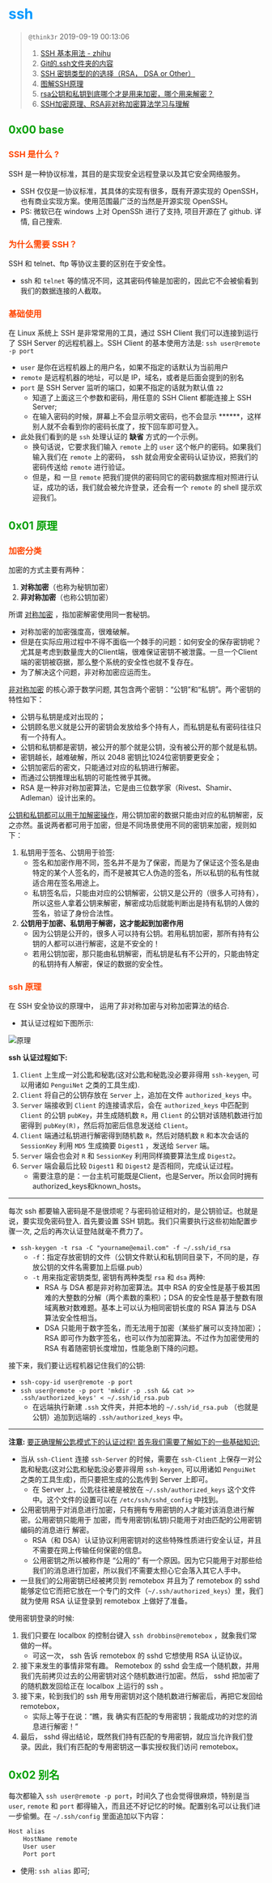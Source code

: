 # <font color=#0099ff> **ssh** </font> 

> `@think3r` 2019-09-19 00:13:06
> 1. [SSH 基本用法 - zhihu](https://zhuanlan.zhihu.com/p/21999778)
> 2. [Git的.ssh文件夹的内容](https://www.cnblogs.com/zxqblogrecord/p/10123083.html)
> 3. [SSH 密钥类型的的选择（RSA， DSA or Other）](http://blog.sina.com.cn/s/blog_6f31085901015agu.html)
> 4. [图解SSH原理](https://www.jianshu.com/p/33461b619d53)
> 5. [rsa公钥和私钥到底哪个才是用来加密，哪个用来解密？](https://www.cnblogs.com/007sx/p/10987906.html)
> 6. [SSH加密原理、RSA非对称加密算法学习与理解](https://www.cnblogs.com/Alenliu/p/5040062.html)

## <font color=#009A000> 0x00 base </font> 

### <font color=#FF4500> SSH 是什么 ? </font> 

SSH 是一种协议标准，其目的是实现安全远程登录以及其它安全网络服务。

- SSH 仅仅是一协议标准，其具体的实现有很多，既有开源实现的 OpenSSH，也有商业实现方案。使用范围最广泛的当然是开源实现 OpenSSH。
- PS: 微软已在 windows 上对 OpenSSh 进行了支持, 项目开源在了 github. 详情, 自己搜索.
  
### <font color=#FF4500> 为什么需要 SSH？ </font> 

SSH 和 telnet、ftp 等协议主要的区别在于安全性。

- ssh 和 `telnet` 等的情况不同，这其密码传输是加密的，因此它不会被偷看到我们的数据连接的人截取。

### <font color=#FF4500> 基础使用 </font> 

在 Linux 系统上 SSH 是非常常用的工具，通过 SSH Client 我们可以连接到运行了 SSH Server 的远程机器上。SSH Client 的基本使用方法是: `ssh user@remote -p port`

- `user` 是你在远程机器上的用户名，如果不指定的话默认为当前用户
- `remote` 是远程机器的地址，可以是 IP，域名，或者是后面会提到的别名
- `port` 是 SSH Server 监听的端口，如果不指定的话就为默认值 `22`
  - 知道了上面这三个参数和密码，用任意的 SSH Client 都能连接上 SSH Server;
  - 在输入密码的时候，屏幕上不会显示明文密码，也不会显示 ******，这样别人就不会看到你的密码长度了，按下回车即可登入。
- 此处我们看到的是 `ssh` 处理认证的 **缺省** 方式的一个示例。
  - 换句话说，它要求我们输入 `remote` 上的 `user` 这个帐户的密码。如果我们输入我们在 `remote` 上的密码， ssh 就会用安全密码认证协议，把我们的密码传送给 `remote` 进行验证。
  - 但是，和 一旦 `remote` 把我们提供的密码同它的密码数据库相对照进行认证，成功的话，我们就会被允许登录，还会有一个 `remote` 的 shell 提示欢迎我们。

## <font color=#009A000> 0x01 原理 </font> 

### <font color=#FF4500> 加密分类 </font> 

加密的方式主要有两种：

1. **对称加密**（也称为秘钥加密）
2. **非对称加密**（也称公钥加密）

所谓 <u>对称加密</u> ，指加密解密使用同一套秘钥。

- 对称加密的加密强度高，很难破解。
- 但是在实际应用过程中不得不面临一个棘手的问题：如何安全的保存密钥呢？尤其是考虑到数量庞大的Client端，很难保证密钥不被泄露。一旦一个Client端的密钥被窃据，那么整个系统的安全性也就不复存在。
- 为了解决这个问题，非对称加密应运而生。

<u>非对称加密</u> 的核心源于数学问题, 其包含两个密钥：“公钥”和“私钥”。两个密钥的特性如下：

- 公钥与私钥是成对出现的；
- 公钥顾名思义就是公开的密钥会发放给多个持有人，而私钥是私有密码往往只有一个持有人。
- 公钥和私钥都是密钥，被公开的那个就是公钥，没有被公开的那个就是私钥。
- 密钥越长，越难破解，所以 2048 密钥比1024位密钥要更安全；
- 公钥加密后的密文，只能通过对应的私钥进行解密。
- 而通过公钥推理出私钥的可能性微乎其微。
- RSA 是一种非对称加密算法，它是由三位数学家（Rivest、Shamir、Adleman）设计出来的。

<u>公钥和私钥都可以用于加解密操作</u>，用公钥加密的数据只能由对应的私钥解密，反之亦然。虽说两者都可用于加密，但是不同场景使用不同的密钥来加密，规则如下：

1. 私钥用于签名、公钥用于验签:
   - 签名和加密作用不同，签名并不是为了保密，而是为了保证这个签名是由特定的某个人签名的，而不是被其它人伪造的签名，所以私钥的私有性就适合用在签名用途上。
   - 私钥签名后，只能由对应的公钥解密，公钥又是公开的（很多人可持有），所以这些人拿着公钥来解密，解密成功后就能判断出是持有私钥的人做的签名，验证了身份合法性。
2. **公钥用于加密、私钥用于解密，这才能起到加密作用**
   - 因为公钥是公开的，很多人可以持有公钥。若用私钥加密，那所有持有公钥的人都可以进行解密，这是不安全的！
   - 若用公钥加密，那只能由私钥解密，而私钥是私有不公开的，只能由特定的私钥持有人解密，保证的数据的安全性。


### <font color=#FF4500> ssh 原理  </font> 

在 SSH 安全协议的原理中， 运用了非对称加密与对称加密算法的结合. 

- 其认证过程如下图所示:
  
![原理](./image/ssh原理.webp)


**ssh 认证过程如下:**

1. `Client` 上生成一对公匙和秘匙(这对公匙和秘匙没必要非得用 `ssh-keygen`, 可以用诸如 `PenguiNet` 之类的工具生成).
2. `Client` 将自己的公钥存放在 `Server` 上，追加在文件 `authorized_keys` 中。
3. `Server` 端接收到 `Client` 的连接请求后，会在 `authorized_keys` 中匹配到 `Client` 的公钥 `pubKey`，并生成随机数 `R`，用 `Client` 的公钥对该随机数进行加密得到 `pubKey(R)`，然后将加密后信息发送给 `Client`。
4. `Client` 端通过私钥进行解密得到随机数 `R`，然后对随机数 `R` 和本次会话的 `SessionKey` 利用 `MD5` 生成摘要 `Digest1` ，发送给 `Server` 端。
5. `Server` 端会也会对 `R` 和 `SessionKey` 利用同样摘要算法生成 `Digest2`。
6. `Server` 端会最后比较 `Digest1` 和 `Digest2` 是否相同，完成认证过程。
   - 需要注意的是：一台主机可能既是Client，也是Server。所以会同时拥有authorized_keys和known_hosts。

------

每次 ssh 都要输入密码是不是很烦呢？与密码验证相对的，是公钥验证。也就是说，要实现免密码登入. 首先要设置 SSH 钥匙。我们只需要执行这些初始配置步骤一次, 之后的再次认证登陆就毫不费力了。

- `ssh-keygen -t rsa -C "yourname@email.com" -f ~/.ssh/id_rsa`
  - `-f`：指定存放密钥的文件（公钥文件默认和私钥同目录下，不同的是，存放公钥的文件名需要加上后缀.pub）
  - `-t` 用来指定密钥类型, 密钥有两种类型 `rsa` 和 `dsa` 两种:
    - RSA 与 DSA 都是非对称加密算法。其中 RSA 的安全性是基于极其困难的大整数的分解（两个素数的乘积）；DSA 的安全性是基于整数有限域离散对数难题。基本上可以认为相同密钥长度的 RSA 算法与 DSA 算法安全性相当。
    - DSA 只能用于数字签名，而无法用于加密（某些扩展可以支持加密）；RSA 即可作为数字签名，也可以作为加密算法。不过作为加密使用的 RSA 有着随密钥长度增加，性能急剧下降的问题。

接下来，我们要让远程机器记住我们的公钥:

- `ssh-copy-id user@remote -p port`
- `ssh user@remote -p port 'mkdir -p .ssh && cat >> .ssh/authorized_keys' < ~/.ssh/id_rsa.pub`
  - 在远端执行新建 `.ssh` 文件夹，并把本地的 `~/.ssh/id_rsa.pub` （也就是公钥）追加到远端的 `.ssh/authorized_keys` 中。

---

**注意:** <u>要正确理解公匙模式下的认证过程! 首先我们需要了解如下的一些基础知识: </u>

- 当从 `ssh-Client` 连接 `ssh-Server` 的时候，需要在 `ssh-Client` 上保存一对公匙和秘匙(这对公匙和秘匙没必要非得用 `ssh-keygen`, 可以用诸如 `PenguiNet` 之类的工具生成)，而只要把生成的公匙传到 Server 上即可。
  - 在 Server 上，公匙往往被是被放在 `~/.ssh/authorized_keys` 这个文件中。这个文件的设置可以在 `/etc/ssh/sshd_config` 中找到。
- 公用密钥用于对消息进行加密，只有拥有专用密钥的人才能对该消息进行解密。公用密钥只能用于 加密，而专用密钥(私钥)只能用于对由匹配的公用密钥编码的消息进行 解密。
  - RSA（和 DSA）认证协议利用密钥对的这些特殊性质进行安全认证，并且不需要在网上传输任何保密的信息。
  - 公用密钥之所以被称作是 “公用的” 有一个原因。因为它只能用于对那些给我们的消息进行加密，所以我们不需要太担心它会落入其它人手中。
- 一旦我们的公用密钥已经被拷贝到 remotebox 并且为了 remotebox 的 sshd 能够定位它而把它放在一个专门的文件（`~/.ssh/authorized_keys`）里，我们就为使用 RSA 认证登录到 remotebox 上做好了准备。
 
使用密钥登录的时候:



1. 我们只要在 localbox 的控制台键入 `ssh drobbins@remotebox` ，就象我们常做的一样。
   - 可这一次， ssh 告诉 remotebox 的 sshd 它想使用 RSA 认证协议。
2. 接下来发生的事情非常有趣。 Remotebox 的 sshd 会生成一个随机数，并用我们先前拷贝过去的公用密钥对这个随机数进行加密。然后， sshd 把加密了的随机数发回给正在 localbox 上运行的 ssh 。
3. 接下来，轮到我们的 ssh 用专用密钥对这个随机数进行解密后，再把它发回给 remotebox，
   - 实际上等于在说：“瞧，我 确实有匹配的专用密钥；我能成功的对您的消息进行解密！”
4. 最后， sshd 得出结论，既然我们持有匹配的专用密钥，就应当允许我们登录。因此，我们有匹配的专用密钥这一事实授权我们访问 remotebox。

## <font color=#009A000> 0x02 别名 </font> 

每次都输入 `ssh user@remote -p port`，时间久了也会觉得很麻烦，特别是当 `user`, `remote` 和 `port` 都得输入，而且还不好记忆的时候。配置别名可以让我们进一步偷懒。在 `~/.ssh/config` 里面追加以下内容：

```sh
Host alias
    HostName remote
    User user
    Port port
```

- 使用: `ssh alias` 即可;

